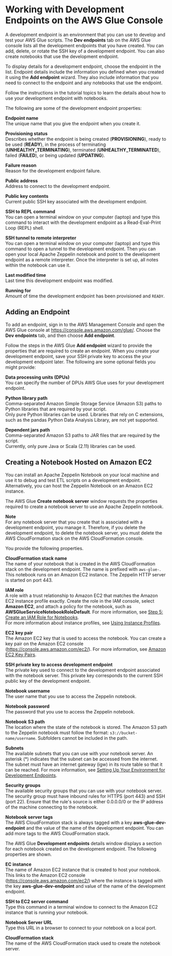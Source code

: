# Working with Development Endpoints on the AWS Glue Console<a name="console-development-endpoint"></a>

A development endpoint is an environment that you can use to develop and test your AWS Glue scripts\. The **Dev endpoints** tab on the AWS Glue console lists all the development endpoints that you have created\. You can add, delete, or rotate the SSH key of a development endpoint\. You can also create notebooks that use the development endpoint\.

To display details for a development endpoint, choose the endpoint in the list\. Endpoint details include the information you defined when you created it using the **Add endpoint** wizard\. They also include information that you need to connect to the endpoint and any notebooks that use the endpoint\. 

Follow the instructions in the tutorial topics to learn the details about how to use your development endpoint with notebooks\.

The following are some of the development endpoint properties:

**Endpoint name**  
The unique name that you give the endpoint when you create it\.

**Provisioning status**  
Describes whether the endpoint is being created \(**PROVISIONING**\), ready to be used \(**READY**\), in the process of terminating \(**UNHEALTHY\_TERMINATING**\), terminated \(**UNHEALTHY\_TERMINATED**\), failed \(**FAILED**\), or being updated \(**UPDATING**\)\.

**Failure reason**  
Reason for the development endpoint failure\.

**Public address**  
Address to connect to the development endpoint\.

**Public key contents**  
Current public SSH key associated with the development endpoint\.

**SSH to REPL command**  
You can open a terminal window on your computer \(laptop\) and type this command to interact with the development endpoint as a Read\-Eval\-Print Loop \(REPL\) shell\.

**SSH tunnel to remote interpreter**  
You can open a terminal window on your computer \(laptop\) and type this command to open a tunnel to the development endpoint\. Then you can open your local Apache Zeppelin notebook and point to the development endpoint as a remote interpreter\. Once the interpreter is set up, all notes within the notebook can use it\.

**Last modified time**  
Last time this development endpoint was modified\.

**Running for**  
Amount of time the development endpoint has been provisioned and `READY`\.

## Adding an Endpoint<a name="console-endpoint-wizard"></a>

To add an endpoint, sign in to the AWS Management Console and open the AWS Glue console at [https://console\.aws\.amazon\.com/glue/](https://console.aws.amazon.com/glue/)\. Choose the **Dev endpoints** tab, and then choose **Add endpoint**\. 

Follow the steps in the AWS Glue **Add endpoint** wizard to provide the properties that are required to create an endpoint\. When you create your development endpoint, save your SSH private key to access the your development endpoint later\. The following are some optional fields you might provide:

**Data processing units \(DPUs\)**  
You can specify the number of DPUs AWS Glue uses for your development endpoint\.

**Python library path**  
Comma\-separated Amazon Simple Storage Service \(Amazon S3\) paths to Python libraries that are required by your script\.  
Only pure Python libraries can be used\. Libraries that rely on C extensions, such as the pandas Python Data Analysis Library, are not yet supported\.

**Dependent jars path**  
Comma\-separated Amazon S3 paths to JAR files that are required by the script\.  
Currently, only pure Java or Scala \(2\.11\) libraries can be used\.

## Creating a Notebook Hosted on Amazon EC2<a name="console-ec2-notebook-create"></a>

You can install an Apache Zeppelin Notebook on your local machine and use it to debug and test ETL scripts on a development endpoint\. Alternatively, you can host the Zeppelin Notebook on an Amazon EC2 instance\.

The AWS Glue **Create notebook server** window requests the properties required to create a notebook server to use an Apache Zeppelin notebook\.

**Note**  
For any notebook server that you create that is associated with a development endpoint, you manage it\. Therefore, if you delete the development endpoint, to delete the notebook server, you must delete the AWS CloudFormation stack on the AWS CloudFormation console\.

You provide the following properties\. 

**CloudFormation stack name**  
The name of your notebook that is created in the AWS CloudFormation stack on the development endpoint\. The name is prefixed with `aws-glue-`\. This notebook runs on an Amazon EC2 instance\. The Zeppelin HTTP server is started on port 443\. 

**IAM role**  
A role with a trust relationship to Amazon EC2 that matches the Amazon EC2 instance profile exactly\. Create the role in the IAM console, select **Amazon EC2**, and attach a policy for the notebook, such as **AWSGlueServiceNotebookRoleDefault**\. For more information, see [Step 5: Create an IAM Role for Notebooks](create-an-iam-role-notebook.md)\.   
For more information about instance profiles, see [Using Instance Profiles](http://docs.aws.amazon.com/IAM/latest/UserGuide/id_roles_use_switch-role-ec2_instance-profiles.html)\.

**EC2 key pair**  
The Amazon EC2 key that is used to access the notebook\. You can create a key pair on the Amazon EC2 console \([https://console\.aws\.amazon\.com/ec2/](https://console.aws.amazon.com/ec2/)\)\.  For more information, see [Amazon EC2 Key Pairs](http://docs.aws.amazon.com/AWSEC2/latest/UserGuide/ec2-key-pairs.html)\. 

**SSH private key to access development endpoint**  
The private key used to connect to the development endpoint associated with the notebook server\. This private key corresponds to the current SSH public key of the development endpoint\.

**Notebook username**  
The user name that you use to access the Zeppelin notebook\.

**Notebook password**  
The password that you use to access the Zeppelin notebook\.

**Notebook S3 path**  
The location where the state of the notebook is stored\. The Amazon S3 path to the Zeppelin notebook must follow the format: `s3://bucket-name/username`\. Subfolders cannot be included in the path\.

**Subnets**  
The available subnets that you can use with your notebook server\. An asterisk \(\*\) indicates that the subnet can be accessed from the internet\. The subnet must have an internet gateway \(igw\) in its route table so that it can be reached\. For more information, see [Setting Up Your Environment for Development Endpoints](start-development-endpoint.md)\.

**Security groups**  
The available security groups that you can use with your notebook server\. The security group must have inbound rules for HTTPS \(port 443\) and SSH \(port 22\)\. Ensure that the rule's source is either 0\.0\.0\.0/0 or the IP address of the machine connecting to the notebook\.

**Notebook server tags**  
The AWS CloudFormation stack is always tagged with a key **aws\-glue\-dev\-endpoint** and the value of the name of the development endpoint\. You can add more tags to the AWS CloudFormation stack\.

The AWS Glue **Development endpoints** details window displays a section for each notebook created on the development endpoint\. The following properties are shown\. 

**EC instance**  
The name of Amazon EC2 instance that is created to host your notebook\. This links to the Amazon EC2 console \([https://console\.aws\.amazon\.com/ec2/](https://console.aws.amazon.com/ec2/)\) where the instance is tagged with the key **aws\-glue\-dev\-endpoint** and value of the name of the development endpoint\. 

**SSH to EC2 server command**  
Type this command in a terminal window to connect to the Amazon EC2 instance that is running your notebook\. 

**Notebook Server URL**  
Type this URL in a browser to connect to your notebook on a local port\.

**CloudFormation stack**  
The name of the AWS CloudFormation stack used to create the notebook server\. 
